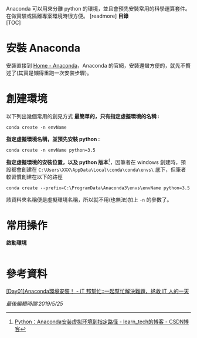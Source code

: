 Anaconda 可以用來分離 python 的環境，並且會預先安裝常用的科學運算套件。在做實驗或隔離專案環境時很方便。
[readmore]
**目錄**  
[TOC]
# 安裝 Anaconda
安裝直接到 [Home - Anaconda](https://www.anaconda.com/)，Anaconda 的官網，安裝還蠻方便的，就先不贅述了(其實是懶得重跑一次安裝步驟)。
# 創建環境
以下列出幾個常用的創見方式
**最簡單的，只有指定虛擬環境的名稱 :**
```shell
conda create -n envName
```

**指定虛擬環境名稱，並預先安裝 python :**
```shell
conda create -n envName python=3.5
```

**指定虛擬環境的安裝位置，以及 python 版本**[^1]，因筆者在 windows 創建時，預設都會創建在 `C:\Users\XXX\AppData\Local\conda\conda\envs\` 底下，但筆者較習慣創建在以下的路徑
```shell
conda create --prefix=C:\ProgramData\Anaconda3\envs\envName python=3.5
```
該資料夾名稱便是虛擬環境名稱，所以就不用(也無法)加上 `-n` 的參數了。
# 常用操作
**啟動環境**
```

```
# 參考資料
[[Day01]Anaconda環境安裝！ - iT 邦幫忙::一起幫忙解決難題，拯救 IT 人的一天]([https://ithelp.ithome.com.tw/articles/10192460](https://ithelp.ithome.com.tw/articles/10192460))


[^1]: [Python：Anaconda安装虚拟环境到指定路径 - learn_tech的博客 - CSDN博客]([https://blog.csdn.net/learn_tech/article/details/80748450](https://blog.csdn.net/learn_tech/article/details/80748450))

*最後編輯時間:2019/5/25*

<!--tags:
-->
<!--stackedit_data:
eyJoaXN0b3J5IjpbLTE1ODcxMDgxNzMsMTUxMDY2ODU5MiwxNz
AxNTY4MzUzLC0xODY2NDU2MTIxLC04MzQxMjQ4NDFdfQ==
-->